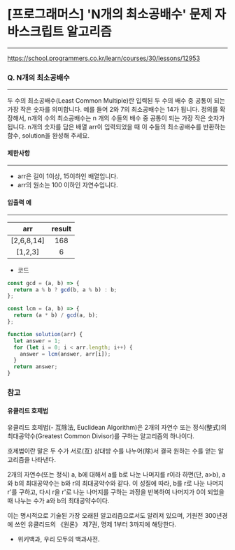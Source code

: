 # [프로그래머스] 'N개의 최소공배수' 문제 자바스크립트 알고리즘

---

https://school.programmers.co.kr/learn/courses/30/lessons/12953

### Q. N개의 최소공배수

---

두 수의 최소공배수(Least Common Multiple)란 입력된 두 수의 배수 중 공통이 되는 가장 작은 숫자를 의미합니다. 예를 들어 2와 7의 최소공배수는 14가 됩니다. 정의를 확장해서, n개의 수의 최소공배수는 n 개의 수들의 배수 중 공통이 되는 가장 작은 숫자가 됩니다. n개의 숫자를 담은 배열 arr이 입력되었을 때 이 수들의 최소공배수를 반환하는 함수, solution을 완성해 주세요.

#### 제한사항

---

- arr은 길이 1이상, 15이하인 배열입니다.
- arr의 원소는 100 이하인 자연수입니다.

#### 입출력 예

---

|    arr     | result |
| :--------: | :----: |
| [2,6,8,14] |  168   |
|  [1,2,3]   |   6    |

- 코드

```js
const gcd = (a, b) => {
  return a % b ? gcd(b, a % b) : b;
};

const lcm = (a, b) => {
  return (a * b) / gcd(a, b);
};

function solution(arr) {
  let answer = 1;
  for (let i = 0; i < arr.length; i++) {
    answer = lcm(answer, arr[i]);
  }
  return answer;
}
```

### 참고

#### 유클리드 호제법

유클리드 호제법(- 互除法, Euclidean Algorithm)은 2개의 자연수 또는 정식(整式)의 최대공약수(Greatest Common Divisor)를 구하는 알고리즘의 하나이다.

호제법이란 말은 두 수가 서로(互) 상대방 수를 나누어(除)서 결국 원하는 수를 얻는 알고리즘을 나타낸다.

2개의 자연수(또는 정식) a, b에 대해서 a를 b로 나눈 나머지를 r이라 하면(단, a>b), a와 b의 최대공약수는 b와 r의 최대공약수와 같다.
이 성질에 따라, b를 r로 나눈 나머지 r'를 구하고, 다시 r을 r'로 나눈 나머지를 구하는 과정을 반복하여 나머지가 0이 되었을 때 나누는 수가 a와 b의 최대공약수이다.

이는 명시적으로 기술된 가장 오래된 알고리즘으로서도 알려져 있으며, 기원전 300년경에 쓰인 유클리드의 《원론》 제7권, 명제 1부터 3까지에 해당한다.

- 위키백과, 우리 모두의 백과사전.
